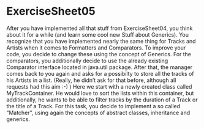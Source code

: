 # ExerciseSheet05
After you have implemented all that stuff from ExerciseSheet04, you think about it for a while (and learn some cool new Stuff about Generics). You recognize that you have implemented nearly the same thing for Tracks and Artists when it comes to Formatters and Comparators.
To improve your code, you decide to change these using the concept of Generics.
For the comparators, you additionally decide to use the already existing Comparator interface
located in java.util package.
After that, the manager comes back to you again and asks for a possibilty to store all the tracks of his Artists in a list. (Really, he didn’t ask for that before, although all requests had this aim :-) ) Here we start with a newly created class called MyTrackContainer.
He would love to sort the lists within this container, but additionally, he wants to be able to filter tracks by the duration of a Track or the title of a Track. For this task, you decide to implement a so called “Matcher”, using again the concepts of abstract classes, inheritance and generics.
